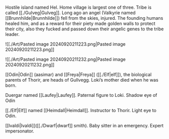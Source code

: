Hostile island named Hel. Home village is largest one of three. Tribe is called [[./Gulveg|Gulveg]]. Long ago an angel (Valkyrie named [[Brunnhilde|Brunnhilde]]) fell from the skies, injured. The founding humans healed him, and as a reward for their piety made golden walls to protect their city, also they fucked and passed down their angelic genes to the tribe leader.

![[./Art/Pasted image 20240920211223.png|Pasted image 20240920211223.png]]

  ![[./Art/Pasted image 20240920211232.png|Pasted image 20240920211232.png]]

[[Odin|Odin]] (aasimar) and [[Freya|Freya]] ([[./Elf|elf]]), the biological parents of Thorir, are heads of Gullvegg. Loki’s mother died when he was born. 

  

Duergar named [[Laufey|Laufey]]. Paternal figure to Loki. Shadow eye of Odin

  

[[./Elf|Elf]] named [[Heimdall|Heimdall]]. Instructor to Thorir. Light eye to Odin.

  

[[Ivaldi|Ivaldi]]([[./Dwarf|dwarf]] smith). Baby sitter in an emergency. Expert impersonator.